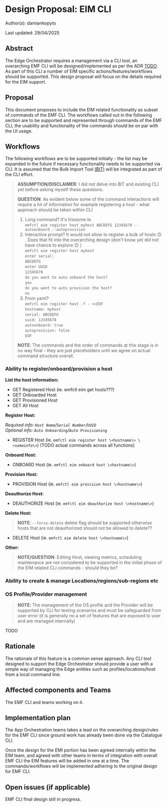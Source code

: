 # Design Proposal: EIM CLI

Author(s): damiankopyto

Last updated: 29/04/2025

## Abstract

The Edge Orchestrator requires a management via a CLI tool, an overarching EMF CLI will be designed/implemented as per the ADR [TODO](ADR_URL).
As part of this CLI a number of EIM specific actions/features/workflows should be supported.
This design proposal will focus on the details required for the EIM support.

## Proposal

This document proposes to include the EIM related functionality as subset of commands of the EMF CLI. The workflows called out in the following section are to be supported and represented through commands of the EMF CLI, the usability and functionality of the commands should be on par with the UI usage.

## Workflows

The following workflows are to be supported initially - the list may be expanded in the future if necessary functionality needs to be supported via CLI. It is assumed that the Bulk Import Tool [(BIT)](https://github.com/open-edge-platform/infra-core/tree/main/bulk-import-tools) will be integrated as part of the CLI effort.

> **ASSUMPTION/DISCLAIMER**: I did not delve into BIT and existing CLI yet before asking myself these questions.
> 
> **QUESTION**: As evident below some of the command interactions will require a lot of information for example registering a host - what approach should be taken within CLI  
> 1. Long command? It's tiresome ie.  
> `emfctl eim register host myhost ABCDEFG 12345678 --autoonboard --autoprovision`  
> 2. Interactive prompt? It would not allow to register a bulk of hosts &#128579; . Does that fit into the overarching design (don't know yet did not have chance to explore &#128579; )  
> `emfctl eim register host myhost`  
> `enter serial:`  
> `ABCDEFG`  
> `enter UUID`  
> `12345678`  
> `do you want to auto onboard the host?`  
> `yes`  
> `do you want to auto provision the host?`  
> `no`
> 3. From yaml?  
> `emfctl eim register host -f - <<EOF`  
> `hostname: myhost`  
> `serial: ABCDEFG`  
> `uuid: 12345678`  
> `autoonboard: true`  
> `autoprovision: false`  
> `EOF`
>
> **NOTE**: The commands and the order of commands at this stage is in no way final - they are just placeholders until we agree on actual command structure overall.

### Ability to register/onboard/provision a host

**List the host information:**

- GET Registered Host (ie. emfctl eim get hosts???)
- GET Onboarded Host
- GET Provisioned Host
- GET All Host

**Register Host:**

*Required info: `Host Name`/`Serial Number`/`UUID`*  
*Optional info: `Auto Onboarding`/`Auto Provisioning`*

- REGISTER Host (ie. `emfctl eim register host \<hostname\> \<someinfo\>`) (TODO actual commands across all functions)

**Onboard Host:**

- ONBOARD Host (ie. `emfctl eim onboard host \<hostname\>`)

**Provision Host:**

- PROVISION Host (ie. `emfctl eim provision host \<hostname\>`)

**Deauthorize Host:**

- DEAUTHORIZE Host (ie. `emfctl eim deauthorize host \<hostname\>`)

**Delete Host:**

> **NOTE**: `--force-delete` delete flag should be supported otherwise hosts that are not deauthorized should not be allowed to delete??

- DELETE Host (ie. `emfctl eim delete host \<hostname\>`)

**Other:**

> **NOTE/QUESTION**: Editing Host, viewing metrics, scheduling maintenance are not considered to be supported in the initial phase of the EIM related CLI commands - should they be?

### Ability to create & manage Locations/regions/sub-regions etc


### OS Profile/Provider management

> **NOTE**: The management of the OS profile and the Provider will be supported by CLI for testing scenarios and must be safeguarded from user error (it is generally no a set of features that are exposed to user and are managed internally)

TODO

## Rationale

The rationale of this feature is a common sense approach. Any CLI tool designed to support the Edge Orchestrator should provide a user with a simple way of managing the Edge entities such as profiles/locations/host from a local command line.

## Affected components and Teams

The EMF CLI and teams working on it.

## Implementation plan

The App Orchestration teams takes a lead on the overarching design/rules for the EMF CLI since ground work has already been done via the Catalogue CLI.

Once the design for the EMI portion has been agreed internally within the EIM team, and agreed with other teams in terms of integration with overall EMF CLI the EIM features will be added in one at a time. The commands/workflows will be implemented adhering to the original design for EMF CLI.

## Open issues (if applicable)

EMF CLI final design still in progress.
